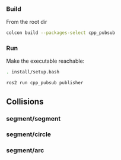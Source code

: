 ### Build
From the root dir
```bash
colcon build --packages-select cpp_pubsub
```

### Run
Make the executable reachable:
```bash
. install/setup.bash
```

```bash
ros2 run cpp_pubsub publisher
```
## Collisions

### segment/segment

[](file:///home/p3zz/Pictures/segment_segmen_intersection.png)


### segment/circle

[](file:///home/p3zz/Pictures/segment_circle_intersection.png)


### segment/arc

[](file:///home/p3zz/Pictures/arc_segment_intersection.png)
